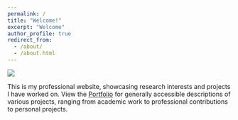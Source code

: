 ```yaml
---
permalink: /
title: "Welcome!"
excerpt: "Welcome"
author_profile: true
redirect_from: 
  - /about/
  - /about.html
---
```


<!-- Photo of me here -->
<img src='/images/500x300.png'><br/>

This is my professional website, showcasing research interests and projects I have worked on. View the [Portfolio](https://chris-warner-ii.github.io/portfolio/) for generally accessible descriptions of various projects, ranging from academic work to professional contributions to personal projects. 




